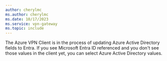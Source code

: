 ```yaml
---
author: cherylmc
ms.author: cherylmc
ms.date: 10/17/2023
ms.service: vpn-gateway
ms.topic: include
---
```


The Azure VPN Client is in the process of updating Azure Active Directory fields to Entra. If you see Microsoft Entra ID referenced and you don't see those values in the client yet, you can select Azure Active Directory values.
